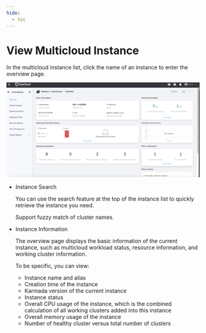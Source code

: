 ```yaml
---
hide:
  - toc
---
```


# View Multicloud Instance

In the multicloud instance list, click the name of an instance to enter the overview page.

![instance](../images/check-instance01.png)

- Instance Search

    You can use the search feature at the top of the instance list to quickly retrieve the instance you need.

    Support fuzzy match of cluster names.

- Instance Information

    The overview page displays the basic information of the current instance, such as multicloud workload status, resource information, and working cluster information.

    To be specific, you can view:

    - Instance name and alias
    - Creation time of the instance
    - Karmada version of the current instance
    - Instance status
    - Overall CPU usage of the instance, which is the combined calculation of all working clusters added into this instance
    - Overall memory usage of the instance
    - Number of healthy cluster versus total number of clusters
